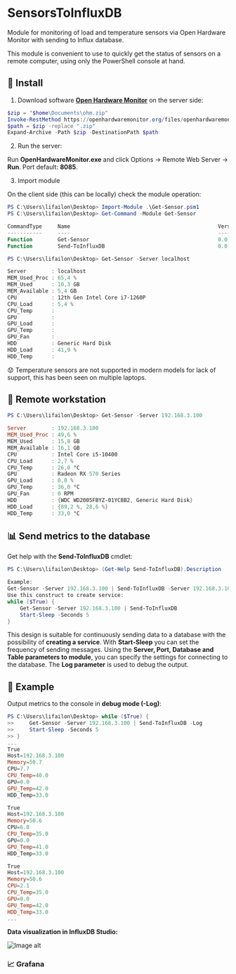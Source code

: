 # SensorsToInfluxDB

Module for monitoring of load and temperature sensors via Open Hardware Monitor with sending to Influx database.

This module is convenient to use to quickly get the status of sensors on a remote computer, using only the PowerShell console at hand.

## 🚀 Install

1. Download software **[Open Hardware Monitor](https://openhardwaremonitor.org)** on the server side:

```PowerShell
$zip = "$home\Documents\ohm.zip"
Invoke-RestMethod https://openhardwaremonitor.org/files/openhardwaremonitor-v0.9.6.zip -OutFile $zip
$path = $zip -replace ".zip"
Expand-Archive -Path $zip -DestinationPath $path
```

2. Run the server:

Run **OpenHardwareMonitor.exe** and click Options -> Remote Web Server -> **Run**. Port default: **8085**.

3. Import module

On the client side (this can be locally) check the module operation:

```PowerShell
PS C:\Users\lifailon\Desktop> Import-Module .\Get-Sensor.psm1
PS C:\Users\lifailon\Desktop> Get-Command -Module Get-Sensor

CommandType     Name                                               Version    Source    
-----------     ----                                               -------    ------    
Function        Get-Sensor                                         0.0        Get-Sensor
Function        Send-ToInfluxDB                                    0.0        Get-Sensor

PS C:\Users\lifailon\Desktop> Get-Sensor -Server localhost

Server        : localhost
MEM_Used_Proc : 65,4 %
MEM_Used      : 10,3 GB
MEM_Available : 5,4 GB
CPU           : 12th Gen Intel Core i7-1260P
CPU_Load      : 5,4 %
CPU_Temp      : 
GPU           : 
GPU_Load      : 
GPU_Temp      : 
GPU_Fan       : 
HDD           : Generic Hard Disk
HDD_Load      : 41,9 %
HDD_Temp      : 
```

😟 Temperature sensors are not supported in modern models for lack of support, this has been seen on multiple laptops.

## 📡 Remote workstation

```PowerShell
PS C:\Users\lifailon\Desktop> Get-Sensor -Server 192.168.3.100

Server        : 192.168.3.100
MEM_Used_Proc : 49,6 %
MEM_Used      : 15,8 GB
MEM_Available : 16,1 GB
CPU           : Intel Core i5-10400
CPU_Load      : 2,7 %
CPU_Temp      : 26,0 °C
GPU           : Radeon RX 570 Series
GPU_Load      : 0,0 %
GPU_Temp      : 36,0 °C
GPU_Fan       : 0 RPM
HDD           : {WDC WD2005FBYZ-01YCBB2, Generic Hard Disk}
HDD_Load      : {89,2 %, 28,6 %}
HDD_Temp      : 33,0 °C
```

## 📊 Send metrics to the database

Get help with the **Send-ToInfluxDB** cmdlet:

```PowerShell
PS C:\Users\lifailon\Desktop> (Get-Help Send-ToInfluxDB).Description

Example:
Get-Sensor -Server 192.168.3.100 | Send-ToInfluxDB -Server 192.168.3.104 -Port 8086 -Database powershell -Table sensors -Log
Use this construct to create service:
while ($True) {
    Get-Sensor -Server 192.168.3.100 | Send-ToInfluxDB
    Start-Sleep -Seconds 5
}
```

This design is suitable for continuously sending data to a database with the possibility of **creating a service**. With **Start-Sleep** you can set the frequency of sending messages. Using the **Server, Port, Database and Table parameters to module**, you can specify the settings for connecting to the database. The **Log parameter** is used to debug the output.

## 📑 Example

Output metrics to the console in **debug mode (-Log)**:

```PowerShell
PS C:\Users\lifailon\Desktop> while ($True) {
>>     Get-Sensor -Server 192.168.3.100 | Send-ToInfluxDB -Log
>>     Start-Sleep -Seconds 5
>> }
...
True
Host=192.168.3.100
Memory=50.7       
CPU=7.7
CPU_Temp=40.0     
GPU=0.0
GPU_Temp=42.0     
HDD_Temp=33.0     

True
Host=192.168.3.100
Memory=50.6       
CPU=6.0
CPU_Temp=35.0     
GPU=0.0
GPU_Temp=41.0     
HDD_Temp=33.0     

True
Host=192.168.3.100
Memory=50.6
CPU=2.1
CPU_Temp=35.0
GPU=0.0
GPU_Temp=42.0
HDD_Temp=33.0
...
```

**Data visualization in InfluxDB Studio:**

![Image alt](https://github.com/Lifailon/SensorsToInfluxDB/blob/rsa/Screen/InfluxDB-Data.jpg)

### 📈 Grafana


